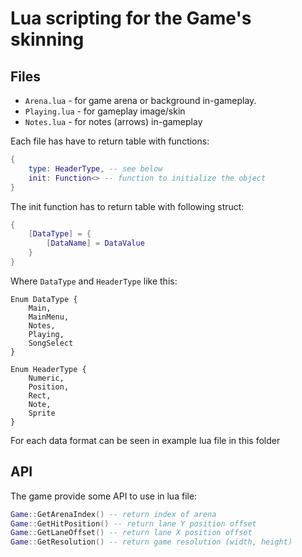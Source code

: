 # Lua scripting for the Game's skinning

## Files
- `Arena.lua` - for game arena or background in-gameplay.
- `Playing.lua` - for gameplay image/skin
- `Notes.lua` - for notes (arrows) in-gameplay

Each file has have to return table with functions:
```lua
{
    type: HeaderType, -- see below
    init: Function<> -- function to initialize the object
}
```

The init function has to return table with following struct:
```lua
{
    [DataType] = {
        [DataName] = DataValue
    }
}
```

Where `DataType` and `HeaderType` like this:
```
Enum DataType {
    Main,
	MainMenu,
	Notes,
	Playing,
	SongSelect
}

Enum HeaderType {
    Numeric,
	Position,
	Rect,
	Note,
	Sprite
}
```

For each data format can be seen in example lua file in this folder

## API
The game provide some API to use in lua file:
```lua
Game::GetArenaIndex() -- return index of arena
Game::GetHitPosition() -- return lane Y position offset
Game::GetLaneOffset() -- return lane X position offset
Game::GetResolution() -- return game resolution (width, height)
```
